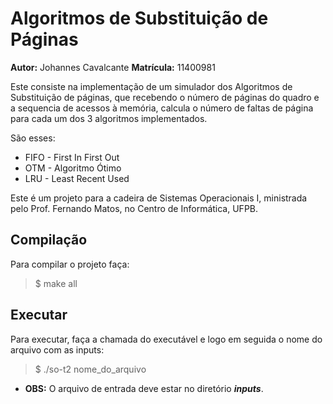 # Algoritmos de Substituição de Páginas

__Autor:__ Johannes Cavalcante
__Matrícula:__ 11400981

Este consiste na implementação de um simulador dos Algoritmos de Substituição de páginas, que recebendo o número de páginas do quadro e a sequencia de acessos à memória, calcula o número de faltas de página para cada um dos 3 algoritmos implementados.

São esses:

* FIFO - First In First Out
* OTM - Algoritmo Ótimo
* LRU - Least Recent Used

Este é um projeto para a cadeira de Sistemas Operacionais I, ministrada pelo Prof. Fernando Matos, no Centro de Informática,  UFPB.

## Compilação

Para compilar o projeto faça:

> $ make all

## Executar

Para executar, faça a chamada do executável e logo em seguida o nome do arquivo com as inputs:

> $ ./so-t2 nome_do_arquivo

* __OBS:__ O arquivo de entrada deve estar no diretório ___inputs___.

